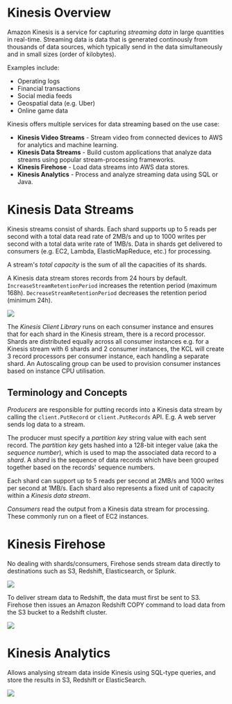 # Kinesis Overview
Amazon Kinesis is a service for capturing *streaming data* in large quantities in real-time. Streaming data is data that is generated continously from thousands of data sources, which typically send in the data simultaneously and in small sizes (order of kilobytes).

Examples include:
* Operating logs
* Financial transactions
* Social media feeds
* Geospatial data (e.g. Uber)
* Online game data

Kinesis offers multiple services for data streaming based on the use case:
* **Kinesis Video Streams** - Stream video from connected devices to AWS for analytics and machine learning.
* **Kinesis Data Streams** - Build custom applications that analyze data streams using popular stream-processing frameworks.
* **Kinesis Firehose** - Load data streams into AWS data stores.
* **Kinesis Analytics** - Process and analyze streaming data using SQL or Java.

# Kinesis Data Streams
Kinesis streams consist of shards. Each shard supports up to 5 reads per second with a total data read rate of 2MB/s and up to 1000 writes per second with a total data write rate of 1MB/s. Data in shards get delivered to consumers (e.g. EC2, Lambda, ElasticMapReduce, etc.) for processing.

A stream's *total capacity* is the sum of all the capacities of its shards.

A Kinesis data stream stores records from 24 hours by default. `IncreaseStreamRetentionPeriod` increases the retention period (maximum 168h). `DecreaseStreamRetentionPeriod` decreases the retention period (minimum 24h).

![](https://docs.aws.amazon.com/streams/latest/dev/images/architecture.png)

The *Kinesis Client Library* runs on each consumer instance and ensures that for each shard in the Kinesis stream, there is a record processor. Shards are distributed equally across all consumer instances e.g. for a Kinesis stream with 6 shards and 2 consumer instances, the KCL will create 3 record processors per consumer instance, each handling a separate shard. An Autoscaling group can be used to provision consumer instances based on instance CPU utilisation.

## Terminology and Concepts
*Producers* are responsible for putting records into a Kinesis data stream by calling the `client.PutRecord` or `client.PutRecords` API. E.g. A web server sends log data to a stream. 

The producer must specify a *partition key* string value with each sent record. The *partition key* gets hashed into a 128-bit integer value (aka the *sequence number*), which is used to map the associated data record to a *shard*. A *shard* is the sequence of data records which have been grouped together based on the records' sequence numbers. 

Each shard can support up to 5 reads per second at 2MB/s and 1000 writes per second at 1MB/s. Each shard also represents a fixed unit of capacity within a *Kinesis data stream*.

*Consumers* read the output from a Kinesis data stream for processing. These commonly run on a fleet of EC2 instances.

# Kinesis Firehose
No dealing with shards/consumers, Firehose sends stream data directly to destinations such as S3, Redshift, Elasticsearch, or Splunk.

![](https://docs.aws.amazon.com/firehose/latest/dev/images/fh-flow-s3.png)

To deliver stream data to Redshift, the data must first be sent to S3. Firehose then issues an Amazon Redshift COPY command to load data from the S3 bucket to a Redshift cluster.

![](https://docs.aws.amazon.com/firehose/latest/dev/images/fh-flow-rs.png)

# Kinesis Analytics
Allows analysing stream data inside Kinesis using SQL-type queries, and store the results in S3, Redshift or ElasticSearch.

![](https://docs.aws.amazon.com/kinesisanalytics/latest/dev/images/kinesis-app.png)
